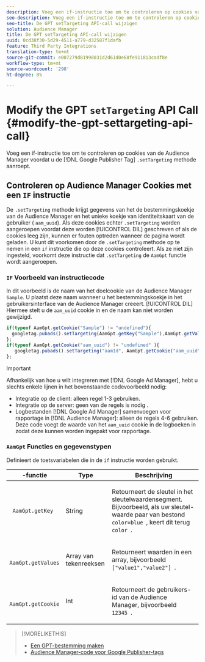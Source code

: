 ```yaml
---
description: Voeg een if-instructie toe om te controleren op cookies van Audience Managers voordat u de Google Publisher-tag .setTargeting-methode aanroept.
seo-description: Voeg een if-instructie toe om te controleren op cookies van Audience Managers voordat u de Google Publisher-tag .setTargeting-methode aanroept.
seo-title: De GPT setTargeting API-call wijzigen
solution: Audience Manager
title: De GPT setTargeting API-call wijzigen
uuid: 0cd38f30-5d29-4511-a779-d32587f1dafb
feature: Third Party Integrations
translation-type: tm+mt
source-git-commit: e007279d81998031d2d61d0e68fe911813cadf8e
workflow-type: tm+mt
source-wordcount: '298'
ht-degree: 8%

---
```



# Modify the GPT `setTargeting` API Call {#modify-the-gpt-settargeting-api-call}

Voeg een if-instructie toe om te controleren op cookies van de Audience Manager voordat u de [!DNL Google Publisher Tag] `.setTargeting` methode aanroept.

## Controleren op Audience Manager Cookies met een `IF` instructie

De `.setTargeting` methode krijgt gegevens van het de bestemmingskoekje van de Audience Manager en het unieke koekje van identiteitskaart van de gebruiker ( `aam_uuid`). Als deze cookies echter `.setTargeting` worden aangeroepen voordat deze worden [!UICONTROL DIL] geschreven of als de cookies leeg zijn, kunnen er fouten optreden wanneer de pagina wordt geladen. U kunt dit voorkomen door de `.setTargeting` methode op te nemen in een `if` instructie die op deze cookies controleert. Als ze niet zijn ingesteld, voorkomt deze instructie dat `.setTargeting` de `AamGpt` functie wordt aangeroepen.

### `IF` Voorbeeld van instructiecode

In dit voorbeeld is de naam van het doelcookie van de Audience Manager `Sample`. U plaatst deze naam wanneer u het bestemmingskoekje in het gebruikersinterface van de Audience Manager creeert. [!UICONTROL DIL] Hiermee stelt u de `aam_uuid` cookie in en de naam kan niet worden gewijzigd.

```js
if(typeof AamGpt.getCookie("Sample") != "undefined"){ 
  googletag.pubads().setTargeting(AamGpt.getKey("Sample"),AamGpt.getValues("Sample")); 
}; 
if(typeof AamGpt.getCookie("aam_uuid") != "undefined" ){ 
   googletag.pubads().setTargeting("aamId", AamGpt.getCookie("aam_uuid")); 
};
```

>[!IMPORTANT]
>
>Afhankelijk van hoe u wilt integreren met [!DNL Google Ad Manager], hebt u slechts enkele lijnen in het bovenstaande codevoorbeeld nodig:
>
>* Integratie op de client: alleen regel 1-3 gebruiken.
>* Integratie op de server: geen van de regels is nodig .
>* Logbestanden [!DNL Google Ad Manager] samenvoegen voor rapportage in [!DNL Audience Manager]: alleen de regels 4-6 gebruiken. Deze code voegt de waarde van het `aam_uuid` cookie in de logboeken in zodat deze kunnen worden ingepakt voor rapportage.


### `AamGpt` Functies en gegevenstypen

Definieert de toetsvariabelen die in de `if` instructie worden gebruikt.

<table id="table_881391C9BDDF4FACAFC37A47B14B31A1"> 
 <thead> 
  <tr> 
   <th colname="col1" class="entry"> -functie </th> 
   <th colname="col2" class="entry"> Type </th> 
   <th colname="col3" class="entry"> Beschrijving </th> 
  </tr> 
 </thead>
 <tbody> 
  <tr> 
   <td colname="col1"> <p> <code> AamGpt.getKey </code> </p> </td> 
   <td colname="col2"> <p>String </p> </td> 
   <td colname="col3"> <p>Retourneert de sleutel in het sleutelwaardensegment. Bijvoorbeeld, als uw sleutel-waarde paar van bestond <code> color=blue </code>, keert dit terug <code> color </code>. </p> </td> 
  </tr> 
  <tr> 
   <td colname="col1"> <p> <code> AamGpt.getValues </code> </p> </td> 
   <td colname="col2"> <p>Array van tekenreeksen </p> </td> 
   <td colname="col3"> <p>Retourneert waarden in een array, bijvoorbeeld <code> ["value1","value2"] </code>. </p> </td> 
  </tr> 
  <tr> 
   <td colname="col1"> <p> <code> AamGpt.getCookie </code> </p> </td> 
   <td colname="col2"> <p>Int </p> </td> 
   <td colname="col3"> <p>Retourneert de gebruikers-id van de Audience Manager, bijvoorbeeld <code> 12345 </code>. </p> </td> 
  </tr>
 </tbody>
</table>

>[!MORELIKETHIS]
>
>* [Een GPT-bestemming maken](../../integration/gpt-aam-destination/gpt-aam-create-destination.md)
>* [Audience Manager-code voor Google Publisher-tags](../../integration/gpt-aam-destination/gpt-aam-aamgpt-code.md)

